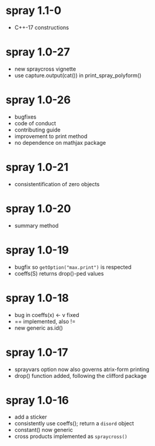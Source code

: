 # spray 1.1-0

- C++-17 constructions


# spray 1.0-27

- new spraycross vignette
- use capture.output(cat()) in print_spray_polyform()

# spray 1.0-26

- bugfixes
- code of conduct
- contributing guide
- improvement to print method
- no dependence on mathjax package

# spray 1.0-21

- consistentification of zero objects


# spray 1.0-20

- summary method

# spray 1.0-19

- bugfix so `getOption("max.print")` is respected
- coeffs(S) returns drop()-ped values

# spray 1.0-18

- bug in coeffs(x) <- v fixed
- <spray> == <numeric> implemented, also !=
- new generic as.id()

# spray 1.0-17

- sprayvars option now also governs atrix-form printing
- drop() function added, following the clifford package

# spray 1.0-16

- add a sticker
- consistently use coeffs(); return a `disord` object
- constant() now generic
- cross products implemented as `spraycross()`

